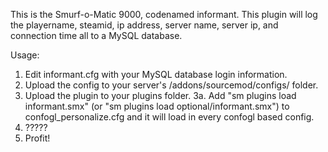 This is the Smurf-o-Matic 9000, codenamed informant. This plugin will log the playername, steamid, ip address, server name, server ip, and connection time all to a MySQL database.

Usage:
1.  Edit informant.cfg with your MySQL database login information.
2.  Upload the config to your server's /addons/sourcemod/configs/ folder.
3.  Upload the plugin to your plugins folder. 
3a.  Add "sm plugins load informant.smx" (or "sm plugins load optional/informant.smx") to confogl_personalize.cfg and it will load in every confogl based config.
4.  ?????
5.  Profit!
